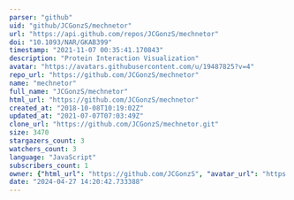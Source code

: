 ```yaml
---
parser: "github"
uid: "github/JCGonzS/mechnetor"
url: "https://api.github.com/repos/JCGonzS/mechnetor"
doi: "10.1093/NAR/GKAB399"
timestamp: "2021-11-07 00:35:41.170843"
description: "Protein Interaction Visualization"
avatar: "https://avatars.githubusercontent.com/u/19487825?v=4"
repo_url: "https://github.com/JCGonzS/mechnetor"
name: "mechnetor"
full_name: "JCGonzS/mechnetor"
html_url: "https://github.com/JCGonzS/mechnetor"
created_at: "2018-10-08T10:19:02Z"
updated_at: "2021-07-07T07:03:49Z"
clone_url: "https://github.com/JCGonzS/mechnetor.git"
size: 3470
stargazers_count: 3
watchers_count: 3
language: "JavaScript"
subscribers_count: 1
owner: {"html_url": "https://github.com/JCGonzS", "avatar_url": "https://avatars.githubusercontent.com/u/19487825?v=4", "login": "JCGonzS", "type": "User"}
date: "2024-04-27 14:20:42.733388"
---
```

